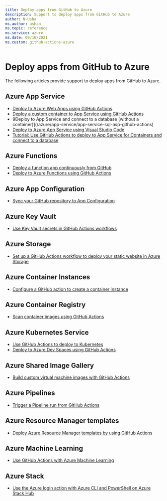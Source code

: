 ```yaml
--- 
title: Deploy apps from GitHub to Azure  
description: Support to deploy apps from GitHub to Azure   
author: N-Usha 
ms.author: ushan 
ms.topic: reference
ms.service: azure 
ms.date: 09/16/2021
ms.custom: github-actions-azure
---
```



# Deploy apps from GitHub to Azure

The following articles provide support to deploy apps from GitHub to Azure.  

## Azure App Service

- [Deploy to Azure Web Apps using GitHub Actions](/azure/app-service/deploy-github-actions)  
- [Deploy a custom container to App Service using GitHub Actions](/azure/app-service/deploy-container-github-action)
- 9Deploy to App Service and connect to a database (without a container)](/azure/app-service/app-service-sql-asp-github-actions)
- [Deploy to Azure App Service using Visual Studio Code](/azure/devops/pipelines/targets/deploy-to-azure-vscode)
- [Tutorial: Use GitHub Actions to deploy to App Service for Containers and connect to a database](/azure/app-service/app-service-sql-github-actions)
## Azure Functions

- [Deploy a function app continuously from GitHub](/azure/azure-functions/scripts/functions-cli-create-function-app-github-continuous)  
- [Deploy to Azure Functions using GitHub Actions](/azure/azure-functions/functions-how-to-github-actions)   

## Azure App Configuration

- [Sync your GitHub repository to App Configuration](/azure/azure-app-configuration/concept-github-action)

## Azure Key Vault

- [Use Key Vault secrets in GitHub Actions workflows](github-key-vault.md)

## Azure Storage

- [Set up a GitHub Actions workflow to deploy your static website in Azure Storage](/azure/storage/blobs/storage-blobs-static-site-github-actions)
## Azure Container Instances

- [Configure a GitHub action to create a container instance](/azure/container-instances/container-instances-github-action)
## Azure Container Registry
- [Scan container images using GitHub Actions](/azure/container-registry/github-action-scan)
## Azure Kubernetes Service

- [Use GitHub Actions to deploy to Kubernetes](/azure/aks/kubernetes-action)  
- [Deploy to Azure Dev Spaces using GitHub Actions](/azure/dev-spaces/how-to/github-actions)

## Azure Shared Image Gallery
- [Build custom virtual machine images with GitHub Actions](build-vm-image.md)

## Azure Pipelines

- [Trigger a Pipeline run from GitHub Actions](/azure/devops/pipelines/ecosystems/github-actions)


## Azure Resource Manager templates

- [Deploy Azure Resource Manager templates by using GitHub Actions](/azure/azure-resource-manager/templates/deploy-github-actions)

## Azure Machine Learning

- [Use GitHub Actions with Azure Machine Learning](/azure/machine-learning/how-to-github-actions-machine-learning)

## Azure Stack

- [Use the Azure login action with Azure CLI and PowerShell on Azure Stack Hub](/azure-stack/user/ci-cd-github-action-login-cli)

